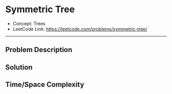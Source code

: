 # Symmetric Tree

- Concept: Trees
- LeetCode Link: https://leetcode.com/problems/symmetric-tree/

---

## Problem Description

## Solution

## Time/Space Complexity

